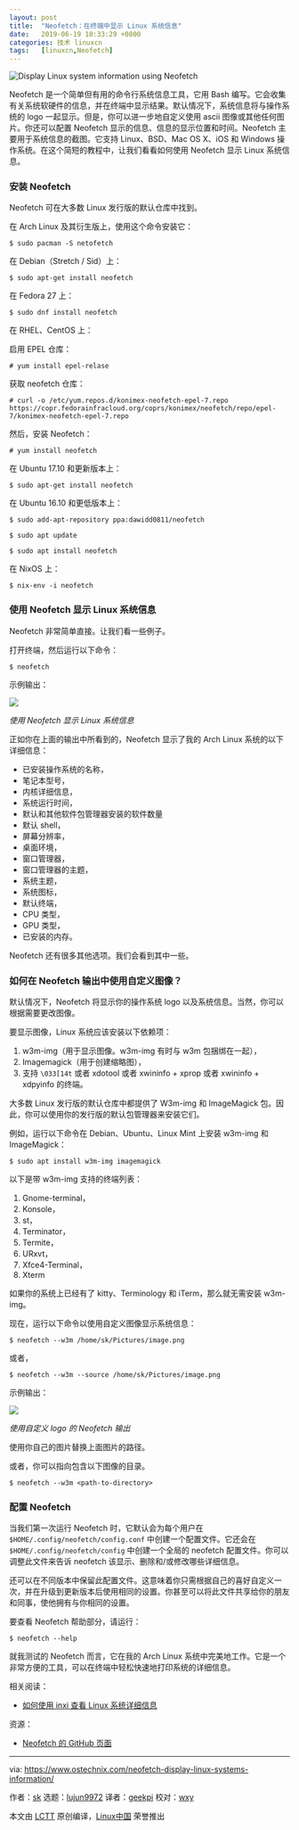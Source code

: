 ```yaml
---
layout: post
title:	"Neofetch：在终端中显示 Linux 系统信息"
date:	2019-06-19 10:33:29 +0800 
categories:	技术 linuxcn 
tags:	[linuxcn,Neofetch]
---
```



![Display Linux system information using Neofetch](/Asserts/Images/album/201906/19/103331d1hfxqniplhfuhxh.png)


Neofetch 是一个简单但有用的命令行系统信息工具，它用 Bash 编写。它会收集有关系统软硬件的信息，并在终端中显示结果。默认情况下，系统信息将与操作系统的 logo 一起显示。但是，你可以进一步地自定义使用 ascii 图像或其他任何图片。你还可以配置 Neofetch 显示的信息、信息的显示位置和时间。Neofetch 主要用于系统信息的截图。它支持 Linux、BSD、Mac OS X、iOS 和 Windows 操作系统。在这个简短的教程中，让我们看看如何使用 Neofetch 显示 Linux 系统信息。


### 安装 Neofetch


Neofetch 可在大多数 Linux 发行版的默认仓库中找到。


在 Arch Linux 及其衍生版上，使用这个命令安装它：



```
$ sudo pacman -S netofetch
```

在 Debian（Stretch / Sid）上：



```
$ sudo apt-get install neofetch
```

在 Fedora 27 上：



```
$ sudo dnf install neofetch
```

在 RHEL、CentOS 上：


启用 EPEL 仓库：



```
# yum install epel-relase
```

获取 neofetch 仓库：



```
# curl -o /etc/yum.repos.d/konimex-neofetch-epel-7.repo
https://copr.fedorainfracloud.org/coprs/konimex/neofetch/repo/epel-7/konimex-neofetch-epel-7.repo
```

然后，安装 Neofetch：



```
# yum install neofetch
```

在 Ubuntu 17.10 和更新版本上：



```
$ sudo apt-get install neofetch
```

在 Ubuntu 16.10 和更低版本上：



```
$ sudo add-apt-repository ppa:dawidd0811/neofetch

$ sudo apt update

$ sudo apt install neofetch
```

在 NixOS 上：



```
$ nix-env -i neofetch
```

### 使用 Neofetch 显示 Linux 系统信息


Neofetch 非常简单直接。让我们看一些例子。


打开终端，然后运行以下命令：



```
$ neofetch
```

示例输出：


![](/Asserts/Images/album/201906/19/103334hve2plvcxpcpvp27.png)


*使用 Neofetch 显示 Linux 系统信息*


正如你在上面的输出中所看到的，Neofetch 显示了我的 Arch Linux 系统的以下详细信息：


* 已安装操作系统的名称，
* 笔记本型号，
* 内核详细信息，
* 系统运行时间，
* 默认和其他软件包管理器安装的软件数量
* 默认 shell，
* 屏幕分辨率，
* 桌面环境，
* 窗口管理器，
* 窗口管理器的主题，
* 系统主题，
* 系统图标，
* 默认终端，
* CPU 类型，
* GPU 类型，
* 已安装的内存。


Neofetch 还有很多其他选项。我们会看到其中一些。


### 如何在 Neofetch 输出中使用自定义图像？


默认情况下，Neofetch 将显示你的操作系统 logo 以及系统信息。当然，你可以根据需要更改图像。


要显示图像，Linux 系统应该安装以下依赖项：


1. w3m-img（用于显示图像。w3m-img 有时与 w3m 包捆绑在一起），
2. Imagemagick（用于创建缩略图），
3. 支持 `\033[14t` 或者 xdotool 或者 xwininfo + xprop 或者 xwininfo + xdpyinfo 的终端。


大多数 Linux 发行版的默认仓库中都提供了 W3m-img 和 ImageMagick 包。因此，你可以使用你的发行版的默认包管理器来安装它们。


例如，运行以下命令在 Debian、Ubuntu、Linux Mint 上安装 w3m-img 和 ImageMagick：



```
$ sudo apt install w3m-img imagemagick
```

以下是带 w3m-img 支持的终端列表：


1. Gnome-terminal，
2. Konsole，
3. st，
4. Terminator，
5. Termite，
6. URxvt，
7. Xfce4-Terminal，
8. Xterm


如果你的系统上已经有了 kitty、Terminology 和 iTerm，那么就无需安装 w3m-img。


现在，运行以下命令以使用自定义图像显示系统信息：



```
$ neofetch --w3m /home/sk/Pictures/image.png
```

或者，



```
$ neofetch --w3m --source /home/sk/Pictures/image.png
```

示例输出：


![](/Asserts/Images/album/201906/19/103335ruo1o44uyao3b9js.png)


*使用自定义 logo 的 Neofetch 输出*


使用你自己的图片替换上面图片的路径。


或者，你可以指向包含以下图像的目录。



```
$ neofetch --w3m <path-to-directory>
```

### 配置 Neofetch


当我们第一次运行 Neofetch 时，它默认会为每个用户在 `$HOME/.config/neofetch/config.conf` 中创建一个配置文件。它还会在 `$HOME/.config/neofetch/config` 中创建一个全局的 neofetch 配置文件。你可以调整此文件来告诉 neofetch 该显示、删除和/或修改哪些详细信息。


还可以在不同版本中保留此配置文件。这意味着你只需根据自己的喜好自定义一次，并在升级到更新版本后使用相同的设置。你甚至可以将此文件共享给你的朋友和同事，使他拥有与你相同的设置。


要查看 Neofetch 帮助部分，请运行：



```
$ neofetch --help
```

就我测试的 Neofetch 而言，它在我的 Arch Linux 系统中完美地工作。它是一个非常方便的工具，可以在终端中轻松快速地打印系统的详细信息。


相关阅读：


* [如何使用 inxi 查看 Linux 系统详细信息](https://www.ostechnix.com/how-to-find-your-system-details-using-inxi/)


资源：


* [Neofetch 的 GitHub 页面](https://github.com/dylanaraps/neofetch)




---


via: <https://www.ostechnix.com/neofetch-display-linux-systems-information/>


作者：[sk](https://www.ostechnix.com/author/sk/) 选题：[lujun9972](https://github.com/lujun9972) 译者：[geekpi](https://github.com/geekpi) 校对：[wxy](https://github.com/wxy)


本文由 [LCTT](https://github.com/LCTT/TranslateProject) 原创编译，[Linux中国](https://linux.cn/) 荣誉推出
